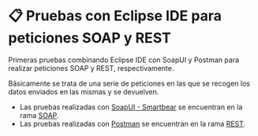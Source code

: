 # :clipboard: Pruebas con Eclipse IDE para peticiones SOAP y REST

Primeras pruebas combinando Eclipse IDE con SoapUI y Postman para realizar peticiones SOAP y REST, respectivamente.

Básicamente se trata de una serie de peticiones en las que se recogen los datos enviados en las mismas y se devuelven.

- Las pruebas realizadas con [SoapUI - Smartbear](https://www.soapui.org/) se encuentran en la rama [SOAP](https://github.com/pablo1mc315/PruebasEclipse-SOAP-REST).
- Las pruebas realizadas con [Postman](https://www.postman.com/) se encuentran en la rama [REST](https://github.com/pablo1mc315/PruebasEclipse-SOAP-REST/tree/REST).
